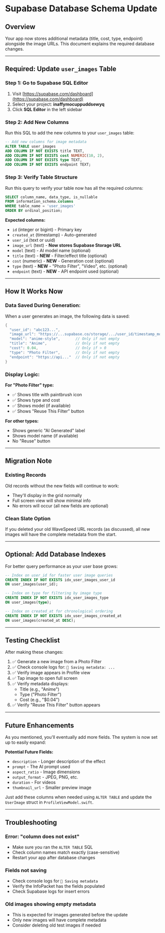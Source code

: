 # Supabase Database Schema Update

## Overview
Your app now stores additional metadata (title, cost, type, endpoint) alongside the image URLs. This document explains the required database changes.

---

## Required: Update `user_images` Table

### Step 1: Go to Supabase SQL Editor
1. Visit [https://supabase.com/dashboard](https://supabase.com/dashboard)
2. Select your project: **inaffymocuppuddsewyq**
3. Click **SQL Editor** in the left sidebar

### Step 2: Add New Columns

Run this SQL to add the new columns to your `user_images` table:

```sql
-- Add new columns for image metadata
ALTER TABLE user_images
ADD COLUMN IF NOT EXISTS title TEXT,
ADD COLUMN IF NOT EXISTS cost NUMERIC(10, 2),
ADD COLUMN IF NOT EXISTS type TEXT,
ADD COLUMN IF NOT EXISTS endpoint TEXT;
```

### Step 3: Verify Table Structure

Run this query to verify your table now has all the required columns:

```sql
SELECT column_name, data_type, is_nullable
FROM information_schema.columns
WHERE table_name = 'user_images'
ORDER BY ordinal_position;
```

**Expected columns:**
- `id` (integer or bigint) - Primary key
- `created_at` (timestamp) - Auto-generated
- `user_id` (text or uuid)
- `image_url` (text) - **Now stores Supabase Storage URL**
- `model` (text) - AI model name (optional)
- `title` (text) - **NEW** - Filter/effect title (optional)
- `cost` (numeric) - **NEW** - Generation cost (optional)
- `type` (text) - **NEW** - "Photo Filter", "Video", etc. (optional)
- `endpoint` (text) - **NEW** - API endpoint used (optional)

---

## How It Works Now

### Data Saved During Generation:

When a user generates an image, the following data is saved:

```swift
{
  "user_id": "abc123...",
  "image_url": "https://...supabase.co/storage/.../user_id/timestamp_model.jpg",
  "model": "anime-style",       // Only if not empty
  "title": "Anime",             // Only if not empty
  "cost": 0.04,                 // Only if > 0
  "type": "Photo Filter",       // Only if not empty
  "endpoint": "https://api..."  // Only if not empty
}
```

### Display Logic:

**For "Photo Filter" type:**
- ✅ Shows title with paintbrush icon
- ✅ Shows type and cost
- ✅ Shows model (if available)
- ✅ Shows "Reuse This Filter" button

**For other types:**
- Shows generic "AI Generated" label
- Shows model name (if available)
- No "Reuse" button

---

## Migration Note

### Existing Records
Old records without the new fields will continue to work:
- They'll display in the grid normally
- Full screen view will show minimal info
- No errors will occur (all new fields are optional)

### Clean Slate Option
If you deleted your old WaveSpeed URL records (as discussed), all new images will have the complete metadata from the start.

---

## Optional: Add Database Indexes

For better query performance as your user base grows:

```sql
-- Index on user_id for faster user image queries
CREATE INDEX IF NOT EXISTS idx_user_images_user_id 
ON user_images(user_id);

-- Index on type for filtering by image type
CREATE INDEX IF NOT EXISTS idx_user_images_type 
ON user_images(type);

-- Index on created_at for chronological ordering
CREATE INDEX IF NOT EXISTS idx_user_images_created_at 
ON user_images(created_at DESC);
```

---

## Testing Checklist

After making these changes:

1. ✅ Generate a new image from a Photo Filter
2. ✅ Check console logs for: `📝 Saving metadata: ...`
3. ✅ Verify image appears in Profile view
4. ✅ Tap image to open full screen
5. ✅ Verify metadata displays:
   - Title (e.g., "Anime")
   - Type ("Photo Filter")
   - Cost (e.g., "$0.04")
6. ✅ Verify "Reuse This Filter" button appears

---

## Future Enhancements

As you mentioned, you'll eventually add more fields. The system is now set up to easily expand:

**Potential Future Fields:**
- `description` - Longer description of the effect
- `prompt` - The AI prompt used
- `aspect_ratio` - Image dimensions
- `output_format` - JPEG, PNG, etc.
- `duration` - For videos
- `thumbnail_url` - Smaller preview image

Just add these columns when needed using `ALTER TABLE` and update the `UserImage` struct in `ProfileViewModel.swift`.

---

## Troubleshooting

### Error: "column does not exist"
- Make sure you ran the `ALTER TABLE` SQL
- Check column names match exactly (case-sensitive)
- Restart your app after database changes

### Fields not saving
- Check console logs for `📝 Saving metadata`
- Verify the InfoPacket has the fields populated
- Check Supabase logs for insert errors

### Old images showing empty metadata
- This is expected for images generated before the update
- Only new images will have complete metadata
- Consider deleting old test images if needed

